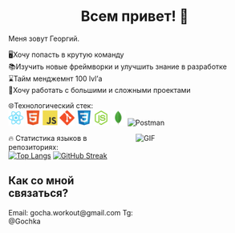 <h1 align="center">Всем привет! 👋</h1>  

Меня зовут Георгий.

🖥Хочу попасть в крутую команду  
📚Изучить новые фреймворки и улучшить знание в разработке   
⌛️Тайм менджемнт 100 lvl’а  
🏹Хочу работать с большими и сложными проектами 
  
🌐Технологический стек:  
<img src="https://raw.githubusercontent.com/devicons/devicon/1119b9f84c0290e0f0b38982099a2bd027a48bf1/icons/react/react-original.svg" alt="react" width="30" height="30"/>
<img src="https://raw.githubusercontent.com/devicons/devicon/1119b9f84c0290e0f0b38982099a2bd027a48bf1/icons/html5/html5-original.svg" alt="html5" width="30" height="30"/>
<img src="https://raw.githubusercontent.com/devicons/devicon/1119b9f84c0290e0f0b38982099a2bd027a48bf1/icons/javascript/javascript-original.svg" alt="JS" width="30" height="30"/>
<img src="https://raw.githubusercontent.com/devicons/devicon/1119b9f84c0290e0f0b38982099a2bd027a48bf1/icons/git/git-original.svg" alt="Git" width="30" height="30"/>
<img src="https://raw.githubusercontent.com/devicons/devicon/1119b9f84c0290e0f0b38982099a2bd027a48bf1/icons/css3/css3-original.svg" alt="Css" width="30" height="30"/>
<img src="https://raw.githubusercontent.com/devicons/devicon/1119b9f84c0290e0f0b38982099a2bd027a48bf1/icons/nodejs/nodejs-original.svg" alt="Node" width="30" height="30"/>
<img src="https://raw.githubusercontent.com/devicons/devicon/1119b9f84c0290e0f0b38982099a2bd027a48bf1/icons/mongodb/mongodb-original.svg" alt="MongoDB" width="30" height="30"/>
<img src="https://yt3.ggpht.com/a/AATXAJz_vqEkKj_XIPmcTOm6zYcrlz4ibfQsTyhJ7jUSuw=s900-c-k-c0xffffffff-no-rj-mo" alt="Postman" width="30" height="30"/>

   
<img align="right" alt="GIF" src="https://media.giphy.com/media/jdPMeyv9rn0hZHh8n9/giphy.gif" width="250" height="250" />

:fire: Статистика языков в репозиториях:    
[![Top Langs](https://github-readme-stats.vercel.app/api/top-langs/?username=GochKa&layout=compact)](https://github.com/anuraghazra/github-readme-stats)
[![GitHub Streak](http://github-readme-streak-stats.herokuapp.com?user=GochKa&theme=dracula&date_format=M%20j%5B%2C%20Y%5D)](https://git.io/streak-stats)



<h2>Как со мной связаться?</h2>  
Email: gocha.workout@gmail.com  
Tg: @Gochka
  

